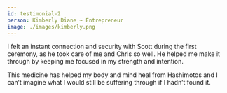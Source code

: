 ```yaml
---
id: testimonial-2
person: Kimberly Diane ~ Entrepreneur
image: ./images/kimberly.png
---
```


I felt an instant connection and security with Scott during the first ceremony, as he took care of me and Chris so well. He helped me make it through by keeping me focused in my strength and intention.

This medicine has helped my body and mind heal from Hashimotos and I can’t imagine what I would still be suffering through if I hadn’t found it.
